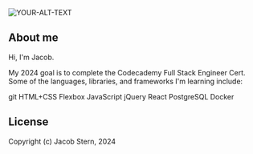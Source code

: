 
<!--
**jacobsternx/jacobsternx** is a ✨ _special_ ✨ repository because its `README.md` (this file) appears on your GitHub profile.
-->

<picture>
 <source media="(prefers-color-scheme: dark)" srcset="YOUR-DARKMODE-IMAGE">
 <source media="(prefers-color-scheme: light)" srcset="YOUR-LIGHTMODE-IMAGE">
 <img alt="YOUR-ALT-TEXT" src="YOUR-DEFAULT-IMAGE">
</picture>

## About me

Hi, I'm Jacob. 

My 2024 goal is to complete the Codecademy Full Stack Engineer Cert.
Some of the languages, libraries, and frameworks I'm learning include:

git
HTML+CSS
Flexbox
JavaScript
jQuery
React
PostgreSQL
Docker

## License
Copyright (c) Jacob Stern, 2024
